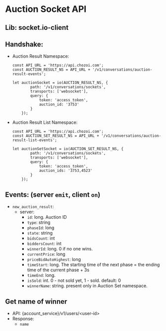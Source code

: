 # Auction Socket API

## Lib: socket.io-client
## Handshake:

- Auction Result Namespace:
    ```
    const API_URL = 'https://api.chozoi.com';
    const AUCTION_RESULT_NS = API_URL + '/v1/conversations/auction-result-events';

    let auctionSocket = io(AUCTION_RESULT_NS, {
            path: '/v1/conversations/sockets',
            transports: ['websocket'],
            query: {
                token: 'access_token',
                auction_id: '3753'
            }
        });
    ```

- Auction Result List Namespace:
    ```
    const API_URL = 'https://api.chozoi.com';
    const AUCTION_SET_RESULT_NS = API_URL + '/v1/conversations/auction-result-list-events';

    let auctionSetSocket = io(AUCTION_SET_RESULT_NS, {
            path: '/v1/conversations/sockets',
            transports: ['websocket'],
            query: {
                token: 'access_token',
                auction_ids: '3753,4523'
            }
        });
    ```

## Events: (server ```emit```, client ```on```)

- ```new_auction_result```:
     - server:
          - ```id```: long. Auction ID
          - ```type```: string
          - ```phaseId```: long
          - ```state```: string
          - ```bidsCount```: int
          - ```biddersCount```: int
          - ```winnerId```: long. 0 if no one wins.
          - ```currentPrice```: long
          - ```priceBidAutoHighest```: long
          - ```timeStart```: long. The starting time of the next phase = the ending time of the current phase + 3s
          - ```timeEnd```: long.
          - ```isSold```: int. 0 - not sold yet, 1 - sold. default: 0
          - ```winnerName```: string. present only in Auction Set namespace.

## Get name of winner
- API: {account_service}/v1/users/\<user-id>
- Response:
    - ```name```
